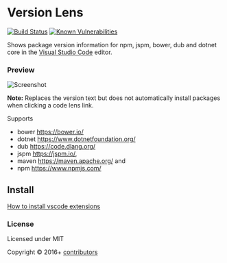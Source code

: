 # Version Lens

[![Build Status](https://img.shields.io/travis/vscode-contrib/vscode-versionlens/master.svg)](https://travis-ci.org/vscode-contrib/vscode-versionlens "Check this project's build status on TravisCI")
[![Known Vulnerabilities](https://snyk.io/test/github/vscode-contrib/vscode-versionlens/badge.svg)](https://snyk.io/test/github/vscode-contrib/vscode-versionlens)


Shows package version information for npm, jspm, bower, dub and dotnet core in the [Visual Studio Code](https://github.com/microsoft/vscode) editor.

### Preview

![Screenshot](https://github.com/vscode-contrib/vscode-versionlens/raw/master/images/animated-preview.gif)

**Note:** Replaces the version text but does not automatically install packages when clicking a code lens link. 

Supports

- bower https://bower.io/
- dotnet https://www.dotnetfoundation.org/
- dub https://code.dlang.org/
- jspm https://jspm.io/,
- maven https://maven.apache.org/ and
- npm https://www.npmjs.com/

## Install

[How to install vscode extensions](https://code.visualstudio.com/docs/editor/extension-gallery)

### License

Licensed under MIT

Copyright &copy; 2016+ [contributors](https://github.com/vscode-contrib/vscode-versionlens/graphs/contributors)
